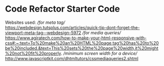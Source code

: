 # Code Refactor Starter Code

Websites used:
*/for meta tag/*
https://webdesign.tutsplus.com/articles/quick-tip-dont-forget-the-viewport-meta-tag--webdesign-5972
*/for media queries/*
https://www.agiratech.com/how-to-make-your-html-responsive-with-css#:~:text=To%20make%20an%20HTML%20page,tag%20has%20to%20be%20included.&text=This%20sets%20the%20page%20width,it%20might%20not%20fit%20properly.
*/minimum screen width for a device/*
http://www.javascriptkit.com/dhtmltutors/cssmediaqueries2.shtml
